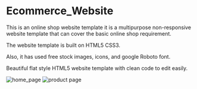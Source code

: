 # Ecommerce_Website
This is an online shop website template it is a multipurpose non-responsive website template that can cover the basic online shop requirement.

The website template is built on HTML5 CSS3.

Also, it has used free stock images, icons, and google Roboto font.

Beautiful flat style HTML5 website template with clean code to edit easily.

![home_page](https://user-images.githubusercontent.com/81897979/193756831-e9dffbef-1c6c-4b6b-9da5-d9dfb961d3ac.png)
![product page](https://user-images.githubusercontent.com/81897979/193756931-fee4e5cd-a287-4c87-bbf4-ce35b6b3ccb4.png)
